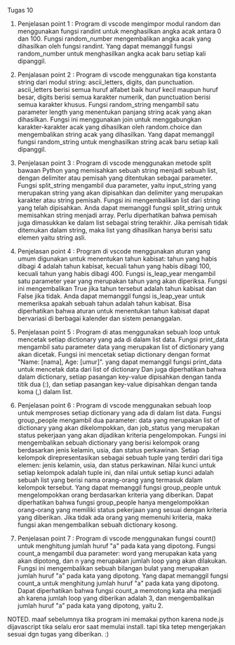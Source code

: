 Tugas 10
1.	Penjelasan point 1 :
Program di vscode mengimpor modul random dan menggunakan fungsi randint untuk menghasilkan angka acak antara 0 dan 100. Fungsi random_number mengembalikan angka acak yang dihasilkan oleh fungsi randint. Yang dapat memanggil fungsi random_number untuk menghasilkan angka acak baru setiap kali dipanggil.

2.	Penjalasan point 2 : 
Program di vscode menggunakan tiga konstanta string dari modul string: ascii_letters, digits, dan punctuation. ascii_letters berisi semua huruf alfabet baik huruf kecil maupun huruf besar, digits berisi semua karakter numerik, dan punctuation berisi semua karakter khusus. Fungsi random_string mengambil satu parameter length yang menentukan panjang string acak yang akan dihasilkan. Fungsi ini menggunakan join untuk menggabungkan karakter-karakter acak yang dihasilkan oleh random.choice dan mengembalikan string acak yang dihasilkan. Yang dapat memanggil fungsi random_string untuk menghasilkan string acak baru setiap kali dipanggil.

3.	Penjelasan point 3 :
Program di vscode menggunakan metode split bawaan Python yang memisahkan sebuah string menjadi sebuah list, dengan delimiter atau pemisah yang ditentukan sebagai parameter. Fungsi split_string mengambil dua parameter, yaitu input_string yang merupakan string yang akan dipisahkan dan delimiter yang merupakan karakter atau string pemisah. 
Fungsi ini mengembalikan list dari string yang telah dipisahkan. Anda dapat memanggil fungsi split_string untuk memisahkan string menjadi array.
Perlu diperhatikan bahwa pemisah juga dimasukkan ke dalam list sebagai string terakhir. Jika pemisah tidak ditemukan dalam string, maka list yang dihasilkan hanya berisi satu elemen yaitu string asli.

4.	Penjelasan point 4 :
Program di vscode menggunakan aturan yang umum digunakan untuk menentukan tahun kabisat: tahun yang habis dibagi 4 adalah tahun kabisat, kecuali tahun yang habis dibagi 100, kecuali tahun yang habis dibagi 400. Fungsi is_leap_year mengambil satu parameter year yang merupakan tahun yang akan diperiksa. Fungsi ini mengembalikan True jika tahun tersebut adalah tahun kabisat dan False jika tidak. Anda dapat memanggil fungsi is_leap_year untuk memeriksa apakah sebuah tahun adalah tahun kabisat.
Bisa diperhatikan bahwa aturan untuk menentukan tahun kabisat dapat bervariasi di berbagai kalender dan sistem penanggalan.

5.	Penjelasan point 5 :
Program di atas menggunakan sebuah loop untuk mencetak setiap dictionary yang ada di dalam list data. Fungsi print_data mengambil satu parameter data yang merupakan list of dictionary yang akan dicetak. Fungsi ini mencetak setiap dictionary dengan format "Name: [nama], Age: [umur]". yang dapat memanggil fungsi print_data untuk mencetak data dari list of dictionary
Dan juga diperhatikan bahwa dalam dictionary, setiap pasangan key-value dipisahkan dengan tanda titik dua (:), dan setiap pasangan key-value dipisahkan dengan tanda koma (,) dalam list.

6.	Penjelasan point 6 :
Program di vscode menggunakan sebuah loop untuk memproses setiap dictionary yang ada di dalam list data. Fungsi group_people mengambil dua parameter: data yang merupakan list of dictionary yang akan dikelompokkan, dan job_status yang merupakan status pekerjaan yang akan dijadikan kriteria pengelompokan. Fungsi ini mengembalikan sebuah dictionary yang berisi kelompok orang berdasarkan jenis kelamin, usia, dan status perkawinan. Setiap kelompok direpresentasikan sebagai sebuah tuple yang terdiri dari tiga elemen: jenis kelamin, usia, dan status perkawinan. Nilai kunci untuk setiap kelompok adalah tuple ini, dan nilai untuk setiap kunci adalah sebuah list yang berisi nama orang-orang yang termasuk dalam kelompok tersebut. Yang dapat memanggil fungsi group_people untuk mengelompokkan orang berdasarkan kriteria yang diberikan.
Dapat diperhatikan bahwa fungsi group_people hanya mengelompokkan orang-orang yang memiliki status pekerjaan yang sesuai dengan kriteria yang diberikan. Jika tidak ada orang yang memenuhi kriteria, maka fungsi akan mengembalikan sebuah dictionary kosong.

7.	Penjelasan point 7 :
Program di vscode menggunakan fungsi count() untuk menghitung jumlah huruf "a" pada kata yang dipotong. Fungsi count_a mengambil dua parameter: word yang merupakan kata yang akan dipotong, dan n yang merupakan jumlah loop yang akan dilakukan. Fungsi ini mengembalikan sebuah bilangan bulat yang merupakan jumlah huruf "a" pada kata yang dipotong. Yang dapat memanggil fungsi count_a untuk menghitung jumlah huruf "a" pada kata yang dipotong.
Dapat diperhatikan bahwa fungsi count_a memotong kata aha menjadi ah karena jumlah loop yang diberikan adalah 3, dan mengembalikan jumlah huruf "a" pada kata yang dipotong, yaitu 2.  

NOTED. maaf sebelumnya tika program ini memakai python karena node.js dijavascript tika selalu eror saat memulai install. tapi tika tetep mengerjakan sesuai dgn tugas yang diberikan. :)
